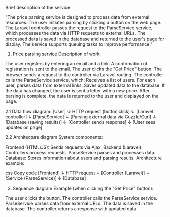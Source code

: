
Brief description of the service:

"The price parsing service is designed to process data from external resources. The user initiates parsing by clicking a button on the web page. 
The Laravel controller passes the request to the ParseService service, which processes the data via HTTP requests to external URLs. 
The processed data is saved in the database and returned to the user's page for display. The service supports queuing tasks to improve performance."


1. Price parsing service
   Description of work:
   
The user registers by entering an email and a link.
A confirmation of registration is sent to the email.
The user clicks the "Get Price" button.
The browser sends a request to the controller via Laravel routing.
The controller calls the ParseService service, which:
Receives a list of users.
For each user, parses data from external links.
Saves updated data to the database.
If the data has changed, the user is sent a letter with a new price.
After parsing is complete, the data is returned to the user and displayed on the page.

2.1 Data flow diagram:
   [User]
   ↓
   HTTP request (button click)
   ↓
   [Laravel controller]
   ↓
   [ParseService]
   ↓
   [Parsing external data via Guzzle/Curl]
   ↓
   [Database (saving results)]
   ↓
   [Controller sends response]
   ↓
   [User sees updates on page]

2.2 Architecture diagram
System components:

Frontend (HTML/JS): Sends requests via Ajax.
Backend (Laravel):
Controllers process requests.
ParseService parses and processes data.
Database: Stores information about users and parsing results.
Architecture example:

css
Copy code
[Frontend]
↓
HTTP request
↓
[Controller (Laravel)]
↓
[Service (ParseService)]
↓
[Database]

3. Sequence diagram
   Example (when clicking the "Get Price" button):

The user clicks the button.
The controller calls the ParseService service.
ParseService parses data from external URLs.
The data is saved in the database.
The controller returns a response with updated data.

